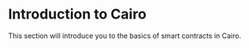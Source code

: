 # Introduction to Cairo

This section will introduce you to the basics of smart contracts in Cairo.
